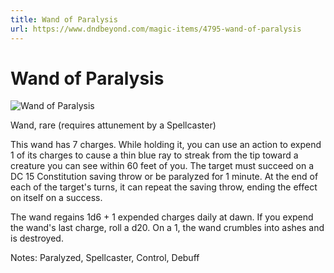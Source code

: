 ```yaml
---
title: Wand of Paralysis
url: https://www.dndbeyond.com/magic-items/4795-wand-of-paralysis
---
```


# Wand of Paralysis

![Wand of Paralysis](wand-of-paralysis.png)

Wand, rare (requires attunement by a Spellcaster)

This wand has 7 charges. While holding it, you can use an action to expend 1 of its charges to cause a thin blue ray to streak from the tip toward a creature you can see within 60 feet of you. The target must succeed on a DC 15 Constitution saving throw or be paralyzed for 1 minute. At the end of each of the target's turns, it can repeat the saving throw, ending the effect on itself on a success.

The wand regains 1d6 + 1 expended charges daily at dawn. If you expend the wand's last charge, roll a d20. On a 1, the wand crumbles into ashes and is destroyed.

Notes: Paralyzed, Spellcaster, Control, Debuff
